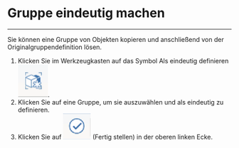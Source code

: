 

# Gruppe eindeutig machen

---

Sie können eine Gruppe von Objekten kopieren und anschließend von der Originalgruppendefinition lösen.

1. Klicken Sie im Werkzeugkasten auf das Symbol Als eindeutig definieren ![](Images/GUID-25993420-36FC-4101-9D25-A7FE4D2EC514-low.png).
2. Klicken Sie auf eine Gruppe, um sie auszuwählen und als eindeutig zu definieren.
3. Klicken Sie auf ![](Images/GUID-8B55D4B7-98DF-4FDC-B90C-2E0E14C5DB94-low.png) (Fertig stellen) in der oberen linken Ecke.

